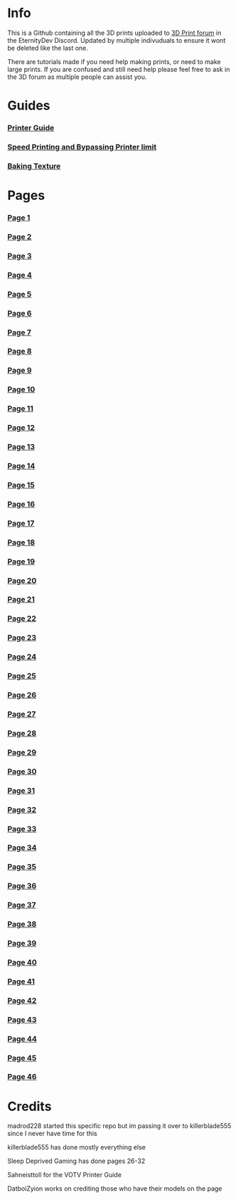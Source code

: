 # Info
This is a Github containing all the 3D prints uploaded to [3D Print forum](https://discord.com/channels/512287844258021376/1132040858343059638) in the EternityDev Discord. Updated by multiple indivuduals to ensure it wont be deleted like the last one.

There are tutorials made if you need help making prints, or need to make large prints. If you are confused and still need help please feel free to ask in the 3D forum as multiple people can assist you.
# Guides
### [Printer Guide](https://github.com/madrod228/voicesoftheprinter/blob/main/Guide-VOTV%20Printer.md)
### [Speed Printing and Bypassing Printer limit](https://github.com/madrod228/voicesoftheprinter/blob/main/Guide-Bypass%20Limit%20and%20Speedprinting.md)
### [Baking Texture](https://github.com/madrod228/voicesoftheprinter/blob/main/Guide-How%20to%20bake%20textures%20in%20Blender.md)

# Pages
### [Page 1](https://github.com/madrod228/voicesoftheprinter/blob/main/Page%20001.md)
### [Page 2](https://github.com/madrod228/voicesoftheprinter/blob/main/Page%20002.md)
### [Page 3](https://github.com/madrod228/voicesoftheprinter/blob/main/Page%20003.md)
### [Page 4](https://github.com/madrod228/voicesoftheprinter/blob/main/Page%20004.md)
### [Page 5](https://github.com/madrod228/voicesoftheprinter/blob/main/Page%20005.md)
### [Page 6](https://github.com/madrod228/voicesoftheprinter/blob/main/Page%20006.md)
### [Page 7](https://github.com/madrod228/voicesoftheprinter/blob/main/Page%20007.md)
### [Page 8](https://github.com/madrod228/voicesoftheprinter/blob/main/Page%20008.md)
### [Page 9](https://github.com/madrod228/voicesoftheprinter/blob/main/Page%20009.md)
### [Page 10](https://github.com/madrod228/voicesoftheprinter/blob/main/Page%20010.md)
### [Page 11](https://github.com/madrod228/voicesoftheprinter/blob/main/Page%20011.md)
### [Page 12](https://github.com/madrod228/voicesoftheprinter/blob/main/Page%20012.md)
### [Page 13](https://github.com/madrod228/voicesoftheprinter/blob/main/Page%20013.md)
### [Page 14](https://github.com/madrod228/voicesoftheprinter/blob/main/Page%20014.md)
### [Page 15](https://github.com/madrod228/voicesoftheprinter/blob/main/Page%20015.md)
### [Page 16](https://github.com/madrod228/voicesoftheprinter/blob/main/Page%20016.md)
### [Page 17](https://github.com/madrod228/voicesoftheprinter/blob/main/Page%20017.md)
### [Page 18](https://github.com/madrod228/voicesoftheprinter/blob/main/Page%20018.md)
### [Page 19](https://github.com/madrod228/voicesoftheprinter/blob/main/Page%20019.md)
### [Page 20](https://github.com/madrod228/voicesoftheprinter/blob/main/Page%20020.md)
### [Page 21](https://github.com/madrod228/voicesoftheprinter/blob/main/Page%20021.md)
### [Page 22](https://github.com/madrod228/voicesoftheprinter/blob/main/Page%20022.md)
### [Page 23](https://github.com/madrod228/voicesoftheprinter/blob/main/Page%20023.md)
### [Page 24](https://github.com/madrod228/voicesoftheprinter/blob/main/Page%20024.md)
### [Page 25](https://github.com/madrod228/voicesoftheprinter/blob/main/Page%20025.md)
### [Page 26](https://github.com/madrod228/voicesoftheprinter/blob/main/Page%20026.md)
### [Page 27](https://github.com/madrod228/voicesoftheprinter/blob/main/Page%20027.md)
### [Page 28](https://github.com/madrod228/voicesoftheprinter/blob/main/Page%20028.md)
### [Page 29](https://github.com/madrod228/voicesoftheprinter/blob/main/Page%20029.md)
### [Page 30](https://github.com/madrod228/voicesoftheprinter/blob/main/Page%20030.md)
### [Page 31](https://github.com/madrod228/voicesoftheprinter/blob/main/Page%20031.md)
### [Page 32](https://github.com/madrod228/voicesoftheprinter/blob/main/Page%20032.md)
### [Page 33](https://github.com/madrod228/voicesoftheprinter/blob/main/Page%20033.md)
### [Page 34](https://github.com/madrod228/voicesoftheprinter/blob/main/Page%20034.md)
### [Page 35](https://github.com/madrod228/voicesoftheprinter/blob/main/Page%20035.md)
### [Page 36](https://github.com/madrod228/voicesoftheprinter/blob/main/Page%20036.md)
### [Page 37](https://github.com/madrod228/voicesoftheprinter/blob/main/Page%20037.md)
### [Page 38](https://github.com/madrod228/voicesoftheprinter/blob/main/Page%20038.md)
### [Page 39](https://github.com/madrod228/voicesoftheprinter/blob/main/Page%20039.md)
### [Page 40](https://github.com/madrod228/voicesoftheprinter/blob/main/Page%20040.md)
### [Page 41](https://github.com/madrod228/voicesoftheprinter/blob/main/Page%20041.md)
### [Page 42](https://github.com/madrod228/voicesoftheprinter/blob/main/Page%20042.md)
### [Page 43](https://github.com/madrod228/voicesoftheprinter/blob/main/Page%20043.md)
### [Page 44](https://github.com/madrod228/voicesoftheprinter/blob/main/Page%20044.md)
### [Page 45](https://github.com/madrod228/voicesoftheprinter/blob/main/Page%20045.md)
### [Page 46](https://github.com/madrod228/voicesoftheprinter/blob/main/Page%20046.md)


# Credits
madrod228 started this specific repo but im passing it over to killerblade555 since I never have time for this

killerblade555 has done mostly everything else

Sleep Deprived Gaming has done pages 26-32

Sahneisttoll for the VOTV Printer Guide

DatboiZyion works on crediting those who have their models on the page
